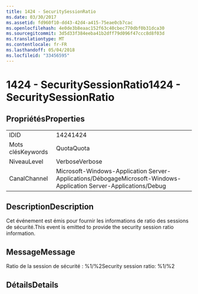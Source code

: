 ```yaml
---
title: 1424 - SecuritySessionRatio
ms.date: 03/30/2017
ms.assetid: fd960f10-dd43-42d4-a415-75eae0cb7cac
ms.openlocfilehash: 4e0de3b8eaac152f63c40cbec770dbf0b31dca30
ms.sourcegitcommit: 3d5d33f384eeba41b2dff79d096f47ccc8d8f03d
ms.translationtype: MT
ms.contentlocale: fr-FR
ms.lasthandoff: 05/04/2018
ms.locfileid: "33456595"
---
```

# <a name="1424---securitysessionratio"></a><span data-ttu-id="bb7f0-102">1424 - SecuritySessionRatio</span><span class="sxs-lookup"><span data-stu-id="bb7f0-102">1424 - SecuritySessionRatio</span></span>
## <a name="properties"></a><span data-ttu-id="bb7f0-103">Propriétés</span><span class="sxs-lookup"><span data-stu-id="bb7f0-103">Properties</span></span>  
  
|||  
|-|-|  
|<span data-ttu-id="bb7f0-104">ID</span><span class="sxs-lookup"><span data-stu-id="bb7f0-104">ID</span></span>|<span data-ttu-id="bb7f0-105">1424</span><span class="sxs-lookup"><span data-stu-id="bb7f0-105">1424</span></span>|  
|<span data-ttu-id="bb7f0-106">Mots clés</span><span class="sxs-lookup"><span data-stu-id="bb7f0-106">Keywords</span></span>|<span data-ttu-id="bb7f0-107">Quota</span><span class="sxs-lookup"><span data-stu-id="bb7f0-107">Quota</span></span>|  
|<span data-ttu-id="bb7f0-108">Niveau</span><span class="sxs-lookup"><span data-stu-id="bb7f0-108">Level</span></span>|<span data-ttu-id="bb7f0-109">Verbose</span><span class="sxs-lookup"><span data-stu-id="bb7f0-109">Verbose</span></span>|  
|<span data-ttu-id="bb7f0-110">Canal</span><span class="sxs-lookup"><span data-stu-id="bb7f0-110">Channel</span></span>|<span data-ttu-id="bb7f0-111">Microsoft-Windows-Application Server-Applications/Débogage</span><span class="sxs-lookup"><span data-stu-id="bb7f0-111">Microsoft-Windows-Application Server-Applications/Debug</span></span>|  
  
## <a name="description"></a><span data-ttu-id="bb7f0-112">Description</span><span class="sxs-lookup"><span data-stu-id="bb7f0-112">Description</span></span>  
 <span data-ttu-id="bb7f0-113">Cet événement est émis pour fournir les informations de ratio des sessions de sécurité.</span><span class="sxs-lookup"><span data-stu-id="bb7f0-113">This event is emitted to provide the security session ratio information.</span></span>  
  
## <a name="message"></a><span data-ttu-id="bb7f0-114">Message</span><span class="sxs-lookup"><span data-stu-id="bb7f0-114">Message</span></span>  
 <span data-ttu-id="bb7f0-115">Ratio de la session de sécurité : %1/%2</span><span class="sxs-lookup"><span data-stu-id="bb7f0-115">Security session ratio: %1/%2</span></span>  
  
## <a name="details"></a><span data-ttu-id="bb7f0-116">Détails</span><span class="sxs-lookup"><span data-stu-id="bb7f0-116">Details</span></span>
